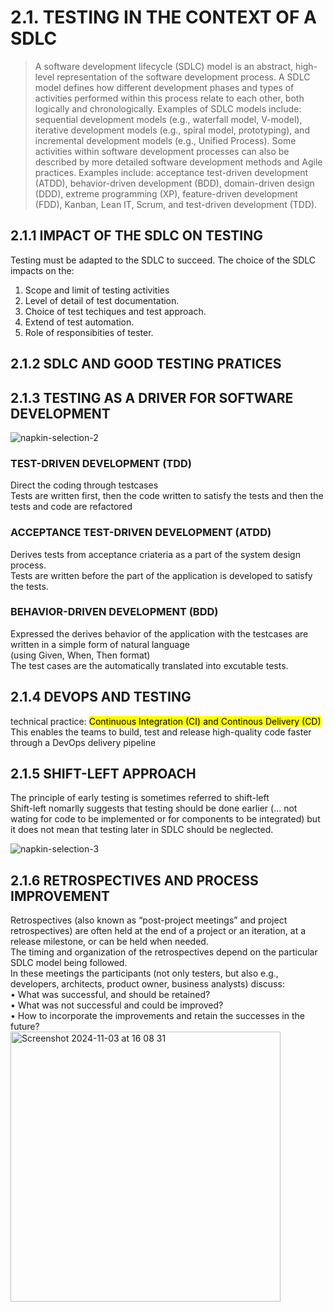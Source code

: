 # 2.1. TESTING IN THE CONTEXT OF A SDLC
> A software development lifecycle (SDLC) model is an abstract, high-level representation of the software
development process. A SDLC model defines how different development phases and types of activities
performed within this process relate to each other, both logically and chronologically. Examples of SDLC
models include: sequential development models (e.g., waterfall model, V-model), iterative development
models (e.g., spiral model, prototyping), and incremental development models (e.g., Unified Process).
Some activities within software development processes can also be described by more detailed software
development methods and Agile practices. Examples include: acceptance test-driven development
(ATDD), behavior-driven development (BDD), domain-driven design (DDD), extreme programming (XP),
feature-driven development (FDD), Kanban, Lean IT, Scrum, and test-driven development (TDD).
## 2.1.1 IMPACT OF THE SDLC ON TESTING
Testing must be adapted to the SDLC to succeed. The choice of the SDLC impacts on the: <br/>
1. Scope and limit of testing activities
2. Level of detail of test documentation.
3. Choice of test techiques and test approach.
4. Extend of test automation.
5. Role of responsibities of tester.
   
## 2.1.2 SDLC AND GOOD TESTING PRATICES

## 2.1.3 TESTING AS A DRIVER FOR SOFTWARE DEVELOPMENT

![napkin-selection-2](https://github.com/user-attachments/assets/d19f9931-cb9b-46d6-b881-a05ce8034444)

### TEST-DRIVEN DEVELOPMENT (TDD) <br/>
Direct the coding through testcases <br/>
Tests are written first, then the code written to satisfy the tests and then the tests and code are refactored <br/>
### ACCEPTANCE TEST-DRIVEN DEVELOPMENT (ATDD) <br/>
Derives tests from acceptance criateria as a part of the system design process.<br/>
Tests are written before the part of the application is developed to satisfy the tests.<br/>
### BEHAVIOR-DRIVEN DEVELOPMENT (BDD)<br/>
Expressed the derives behavior of the application with the testcases are written in a simple form of natural language <br/>
(using Given, When, Then format)<br/>
The test cases are the automatically translated into excutable tests.<br/>

## 2.1.4 DEVOPS AND TESTING
technical practice: <mark> Continuous Integration (CI) and Continous Delivery (CD) </mark> This enables the teams to build, test and release high-quality code faster through a DevOps
delivery pipeline <br/>
## 2.1.5 SHIFT-LEFT APPROACH
The principle of early testing is sometimes referred to shift-left<br/>
Shift-left nomarlly suggests that testing should be done earlier (... not wating for code to be implemented or for components to be integrated)
but it does not mean that testing later in SDLC should be neglected.

![napkin-selection-3](https://github.com/user-attachments/assets/9b576204-591f-47fa-aef6-20e980665c2f)
## 2.1.6 RETROSPECTIVES AND PROCESS IMPROVEMENT
Retrospectives (also known as “post-project meetings” and project retrospectives) are often held at the
end of a project or an iteration, at a release milestone, or can be held when needed. <br/> The timing and
organization of the retrospectives depend on the particular SDLC model being followed. <br/> In these
meetings the participants (not only testers, but also e.g., developers, architects, product owner, business
analysts) discuss:<br/>
• What was successful, and should be retained? <br/>
• What was not successful and could be improved?<br/>
• How to incorporate the improvements and retain the successes in the future?<br/>
<img width="432" alt="Screenshot 2024-11-03 at 16 08 31" src="https://github.com/user-attachments/assets/ad76c882-e463-4c80-b970-0ca16edb341e">



